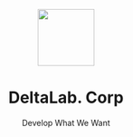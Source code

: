 <p align="center">
<img src="https://cdn.deltalab.dev/files/7cd62d36-ab59-46b9-b531-d8407fc22490/logo/logo-standard-white.png" width="100px">
<h1 align="center">DeltaLab. Corp</h1>
<p align="center">Develop What We Want</p>
<br>
</p>
